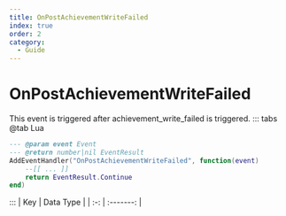 ```yaml
---
title: OnPostAchievementWriteFailed
index: true
order: 2
category:
  - Guide
---
```


# OnPostAchievementWriteFailed
This event is triggered after achievement_write_failed is triggered.
::: tabs
@tab Lua
```lua
--- @param event Event
--- @return number|nil EventResult
AddEventHandler("OnPostAchievementWriteFailed", function(event)
    --[[ ... ]]
    return EventResult.Continue
end)
```

:::
| Key | Data Type |
| :-: | :-------: |
